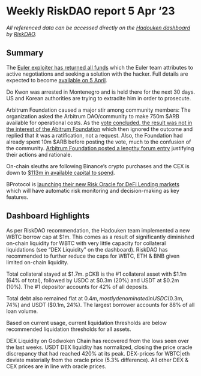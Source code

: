 # Weekly RiskDAO report 5 Apr ‘23
*All referenced data can be accessed directly on the [Hadouken dashboard](https://hadouken.riskdao.org/#system-status) by [RiskDAO](https://riskdao.org/).*

## Summary

The [Euler exploiter has returned all funds](https://twitter.com/eulerfinance/status/1643027386802270210?s=20) which the Euler team attributes to active negotiations and seeking a solution with the hacker. Full details are expected to become [available on 5 April](https://twitter.com/eulerfinance/status/1643027452388597765?s=20).

Do Kwon was arrested in Montenegro and is held there for the next 30 days. US and Korean authorities are trying to extradite him in order to prosecute.

Arbitrum Foundation caused a major stir among community members: The organization asked the Arbitrum DAO/community to make 750m $ARB available for operational costs. As the [vote concluded, the result was not in the interest of the Abitrum Foundation](https://twitter.com/0xedenau/status/1642502145839890432?s=20) which then ignored the outcome and replied that it was a ratification, not a request. Also, the Foundation had already spent 10m $ARB before posting the vote, much to the confusion of the community. [Arbitrum Foundation posted a lengthy forum entry](https://forum.arbitrum.foundation/t/clarity-around-the-ratification-of-aip-1/12864) justifying their actions and rationale.

On-chain sleuths are following Binance’s crypto purchases and the CEX is down to [$113m in available capital to spend](https://twitter.com/52kskew/status/1642903392778616833?s=20).

BProtocol is [launching their new Risk Oracle for DeFi Lending markets](https://twitter.com/bprotocoleth/status/1639980458887741441?s=20) which will have automatic risk monitoring and decision-making as key features.


## Dashboard Highlights

As per RiskDAO recommendation, the Hadouken team implemented a new WBTC borrow cap at $1m. This comes as a result of significantly diminished on-chain liquidity for WBTC with very little capacity for collateral liquidations (see “DEX Liquidity” on the dashboard). RiskDAO has recommended to further reduce the caps for WBTC, ETH & BNB given limited on-chain liquidity.

Total collateral stayed at $1.7m. pCKB is the #1 collateral asset with $1.1m (64% of total), followed by USDC at $0.3m (20%) and USDT at $0.2m (10%). The #1 depositor accounts for 42% of all deposits. 

Total debt also remained flat at $0.4m, mostly denominated in USDC ($0.3m, 74%) and USDT ($0.1m, 24%). The largest borrower accounts for 88% of all loan volume.

Based on current usage, current liquidation thresholds are below recommended liquidation thresholds for all assets.

DEX Liquidity on Godwoken Chain has recovered from the lows seen over the last weeks. USDT DEX liquidity has normalized, closing the price oracle discrepancy that had reached 420% at its peak. DEX-prices for WBTC|eth deviate materially from the oracle price (5.3% difference). All other DEX & CEX prices are in line with oracle prices.
